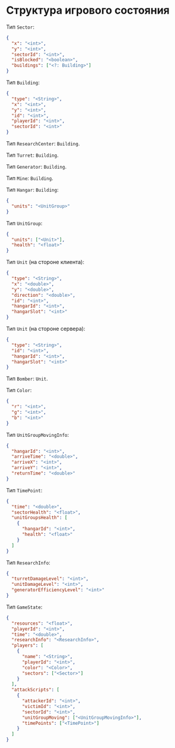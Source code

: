 # Структура игрового состояния

Тип `Sector`:

```json
{
  "x": "<int>",
  "y": "<int>",
  "sectorId": "<int>",
  "isBlocked": "<boolean>",
  "buildings": ["<?: Building>"]
}
```

Тип `Building`:

```json
{
  "type": "<String>",
  "x": "<int>",
  "y": "<int>",
  "id": "<int>",
  "playerId": "<int>",
  "sectorId": "<int>"
}
```

Тип `ResearchCenter`: `Building`.

Тип `Turret`: `Building`.

Тип `Generator`: `Building`.

Тип `Mine`: `Building`.

Тип `Hangar`: `Building`:

```json
{
  "units": "<UnitGroup>"
}
```

Тип `UnitGroup`:

```json
{
  "units": ["<Unit>"],
  "health": "<float>"
}
```

Тип `Unit` (на стороне клиента):

```json
{
  "type": "<String>",
  "x": "<double>",
  "y": "<double>",
  "direction": "<double>",
  "id": "<int>",
  "hangarId": "<int>",
  "hangarSlot": "<int>"
}
```

Тип `Unit` (на стороне сервера):

```json
{
  "type": "<String>",
  "id": "<int>",
  "hangarId": "<int>",
  "hangarSlot": "<int>"
}
```

Тип `Bomber`: `Unit`.

Тип `Color`:

```json
{
  "r": "<int>",
  "g": "<int>",
  "b": "<int>"
}
```

Тип `UnitGroupMovingInfo`:

```json
{
  "hangarId": "<int>",
  "arriveTime": "<double>",
  "arriveX": "<int>",
  "arriveY": "<int>",
  "returnTime": "<double>"
}
```

Тип `TimePoint`:

```json
{
  "time": "<double>",
  "sectorHealth": "<float>",
  "unitGroupsHealth": [
    {
      "hangarId": "<int>",
      "health": "<float>"
    }
  ]
}
```

Тип `ResearchInfo`:

```json
{
  "turretDamageLevel": "<int>",
  "unitDamageLevel": "<int>",
  "generatorEfficiencyLevel": "<int>"
}
```

Тип `GameState`:

```json
{
  "resources": "<float>",
  "playerId": "<int>",
  "time": "<double>",
  "researchInfo": "<ResearchInfo>",
  "players": [
    {
      "name": "<String>",
      "playerId": "<int>",
      "color": "<Color>",
      "sectors": ["<Sector>"]
    }
  ],
  "attackScripts": [
    {
      "attackerId": "<int>",
      "victimId": "<int>",
      "sectorId": "<int>",
      "unitGroupMoving": ["<UnitGroupMovingInfo>"],
      "timePoints": ["<TimePoint>"]
    }
  ]
}
```